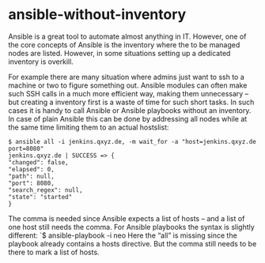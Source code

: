 # ansible-without-inventory

Ansible is a great tool to automate almost anything in IT. However, one of the core concepts of Ansible is the inventory where the to be managed nodes are listed. However, in some situations setting up a dedicated inventory is overkill.

For example there are many situation where admins just want to ssh to a machine or two to figure something out. Ansible modules can often make such SSH calls in a much more efficient way, making them unnecessary – but creating a inventory first is a waste of time for such short tasks. In such cases it is handy to call Ansible or Ansible playbooks without an inventory. In case of plain Ansible this can be done by addressing all nodes while at the same time limiting them to an actual hostslist:

```text
$ ansible all -i jenkins.qxyz.de, -m wait_for -a "host=jenkins.qxyz.de port=8080"
jenkins.qxyz.de | SUCCESS => {
"changed": false, 
"elapsed": 0, 
"path": null, 
"port": 8080, 
"search_regex": null, 
"state": "started"
}
```

The comma is needed since Ansible expects a list of hosts – and a list of one host still needs the comma. For Ansible playbooks the syntax is slightly different: \`$ ansible-playbook -i neo Here the “all” is missing since the playbook already contains a hosts directive. But the comma still needs to be there to mark a list of hosts.

